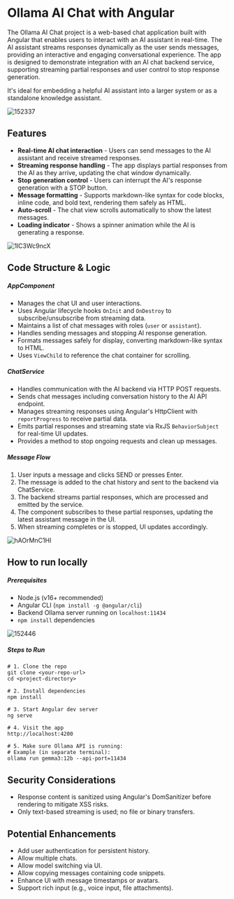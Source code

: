 # Ollama AI Chat with Angular

The Ollama AI Chat project is a web-based chat application built with Angular that enables users to interact with an AI assistant in real-time. The AI assistant streams responses dynamically as the user sends messages, providing an interactive and engaging conversational experience. The app is designed to demonstrate integration with an AI chat backend service, supporting streaming partial responses and user control to stop response generation.

It's ideal for embedding a helpful AI assistant into a larger system or as a standalone knowledge assistant.

![152337](https://github.com/user-attachments/assets/481c2f71-2005-48f9-8bd8-199953eb5845)

## Features

- **Real-time AI chat interaction** - Users can send messages to the AI assistant and receive streamed responses.
- **Streaming response handling** - The app displays partial responses from the AI as they arrive, updating the chat window dynamically.
- **Stop generation control** - Users can interrupt the AI's response generation with a STOP button.
- **Message formatting** - Supports markdown-like syntax for code blocks, inline code, and bold text, rendering them safely as HTML.
- **Auto-scroll** - The chat view scrolls automatically to show the latest messages.
- **Loading indicator** - Shows a spinner animation while the AI is generating a response.

![1lC3Wc9ncX](https://github.com/user-attachments/assets/d0fed1a8-06a4-48e1-81d3-e4b334cc2e3b)

## Code Structure & Logic

##### AppComponent

- Manages the chat UI and user interactions.
- Uses Angular lifecycle hooks ```OnInit``` and ```OnDestroy``` to subscribe/unsubscribe from streaming data.
- Maintains a list of chat messages with roles (```user``` or ```assistant```).
- Handles sending messages and stopping AI response generation.
- Formats messages safely for display, converting markdown-like syntax to HTML.
- Uses ```ViewChild``` to reference the chat container for scrolling.

##### ChatService

- Handles communication with the AI backend via HTTP POST requests.
- Sends chat messages including conversation history to the AI API endpoint.
- Manages streaming responses using Angular's HttpClient with ```reportProgress``` to receive partial data.
- Emits partial responses and streaming state via RxJS ```BehaviorSubject``` for real-time UI updates.
- Provides a method to stop ongoing requests and clean up messages.

##### Message Flow

1. User inputs a message and clicks SEND or presses Enter.
2. The message is added to the chat history and sent to the backend via ChatService.
3. The backend streams partial responses, which are processed and emitted by the service.
4. The component subscribes to these partial responses, updating the latest assistant message in the UI.
5. When streaming completes or is stopped, UI updates accordingly.

![hAOrMnC1HI](https://github.com/user-attachments/assets/7b22ed26-137e-455f-b1b6-3a7109ed4bfc)

## How to run locally

##### Prerequisites

- Node.js (v16+ recommended)
- Angular CLI (```npm install -g @angular/cli```)
- Backend Ollama server running on ```localhost:11434```
- ```npm install``` dependencies

![152446](https://github.com/user-attachments/assets/7adb1edc-2718-4e88-9f4f-22af470c2be0)

##### Steps to Run
```
# 1. Clone the repo
git clone <your-repo-url>
cd <project-directory>

# 2. Install dependencies
npm install

# 3. Start Angular dev server
ng serve

# 4. Visit the app
http://localhost:4200

# 5. Make sure Ollama API is running:
# Example (in separate terminal):
ollama run gemma3:12b --api-port=11434
```

## Security Considerations

- Response content is sanitized using Angular's DomSanitizer before rendering to mitigate XSS risks.
- Only text-based streaming is used; no file or binary transfers.

##  Potential Enhancements

- Add user authentication for persistent history.
- Allow multiple chats.
- Allow model switching via UI.
- Allow copying messages containing code snippets.
- Enhance UI with message timestamps or avatars.
- Support rich input (e.g., voice input, file attachments).
